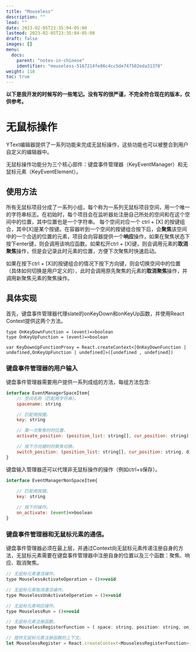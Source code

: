 ```yaml
---
title: "Mouseless"
description: ""
lead: ""
date: 2023-02-05T23:35:04-05:00
lastmod: 2023-02-05T23:35:04-05:00
draft: false
images: []
menu:
  docs:
    parent: "notes-in-chinese"
    identifier: "mouseless-5167214fe86c4cc5de747502eda31378"
weight: 110
toc: true
---
```


__以下是我开发的时候写的一些笔记。没有写的很严谨，不完全符合现在的版本，仅供参考。__


# 无鼠标操作

YText编辑器提供了一系列功能来完成无鼠标操作，这些功能也可以被整合到用户自定义的编辑器中。

无鼠标操作功能分为三个核心部件：键盘事件管理器（KeyEventManager）和无鼠标元素（KeyEventElement）。

## 使用方法

所有无鼠标项目分成了一系列小组，每个称为一系列无鼠标项目空间，用一个唯一的字符串标志。在初始时，每个项目会在监听器处注册自己所处的空间和在这个空间中的位置，其中位置也是一个字符串。
每个空间对应一个 ctrl + [X] 的按键组合，其中[X]是某个按键。在容器听到一个空间的按键组合按下后，会**聚焦**该空间中的一个合适的位置的元素，项目会向容器提供一个**响应**操作，如果在聚焦状态下按下enter键，则会调用该响应函数。如果松开ctrl + [X]键，则会调用元素的**取消聚焦**操作，但是会记录此时元素的位置，方便下次聚焦时快速启动。

如果在按下ctrl + [X]的按键组合的情况下按下方向键，则会切换空间中的位置（具体如何切换是用户定义的），此时会调用原先聚焦的元素的**取消聚焦**操作，并调用新聚焦元素的聚焦操作。

## 具体实现

首先，键盘事件管理器代理slate的onKeyDown和onKeyUp函数，并使用React Context提供这两个方法。
```
type OnKeyDownFunction = (event)=>boolean
type OnKeyUpFunction = (event)=>boolean

var KeyDownUpFunctionProxy = React.createContext<[OnKeyDownFunction | undefined,OnKeyUpFunction | undefined]>([undefined , undefined])
```

### 键盘事件管理器的用户输入

键盘事件管理器需要用户提供一系列成组的方法，每组方法包含:
```javascript
interface EventManagerSpaceItem{
    // 空间名称（匹配用字符串）。
    spacename: string 

    // 匹配用按键。
    key: string

    // 第一次聚焦时的位置。 
    activate_position: (position_list: string[], cur_position: string) => number

    // 按下方向键时的聚焦切换。
    switch_position: (position_list: string[], cur_position: string, direction) => number
}
```

键盘输入管理器还可以代理非无鼠标操作的操作（例如ctrl+s保存）。
```javascript
interface EventManagerNonSpaceItem{
    
    // 匹配用按键。
    key: string

    // 按下时操作。 
    on_activate: (event)=>boolean
}
```

### 键盘事件管理器和无鼠标元素的通信。

键盘事件管理器必须在最上层，并通过Context向无鼠标元素传递注册自身的方法，无鼠标元素需要在键盘事件管理器中注册自身的位置以及三个函数：聚焦、响应、取消聚焦。

```javascript
// 无鼠标元素激活操作。 
type MouselessActivateOperation = ()=>void

// 无鼠标元素取消激活操作。 
type MouselessUnActivateOperation = ()=>void

// 无鼠标元素响应操作。 
type MouselessRun = ()=>void

// 无鼠标元素注册函数。 
type MouselessRegisterFunction = ( space: string, position: string, on_activate: MouselessActivateOperation, on_unactivate: MouselessUnActivateOperation, run: MouselessRun ) => void

// 提供无鼠标元素注册函数的上下文。 
let MouselessRegister = React.createContext<MouselessRegisterFunction>(()=>{})
```


